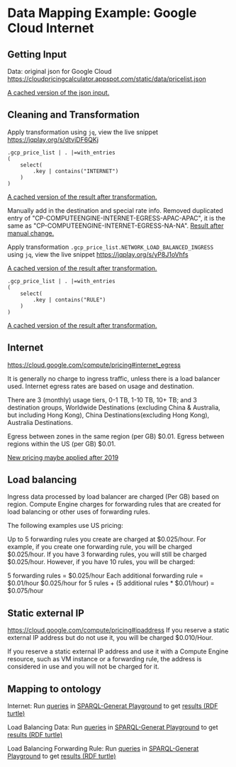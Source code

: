 # Data Mapping Example: Google Cloud Internet
## Getting Input
Data: original json for Google Cloud
https://cloudpricingcalculator.appspot.com/static/data/pricelist.json

[A cached version of the json input.](../data/pricelist.json)

## Cleaning and Transformation
Apply transformation using `jq`, view the live snippet https://jqplay.org/s/dtvjDF6QKj
```
.gcp_price_list | . |=with_entries
( 
    select(
        .key | contains("INTERNET")  
    )
)
```
[A cached version of the result after transformation.](../jq/gcloud/internet.json)

Manually add in the destination and special rate info.
Removed duplicated entry of "CP-COMPUTEENGINE-INTERNET-EGRESS-APAC-APAC",
it is the same as "CP-COMPUTEENGINE-INTERNET-EGRESS-NA-NA".
[Result after manual change.](../jq/gcloud/internet_destination.json)

Apply transformation `.gcp_price_list.NETWORK_LOAD_BALANCED_INGRESS` using `jq`,
view the live snippet https://jqplay.org/s/yP8J1oVhfs

[A cached version of the result after transformation.](../jq/gcloud/load_balancing_data.json)
```
.gcp_price_list | . |=with_entries
( 
    select(
        .key | contains("RULE")   
    )
)
```
[A cached version of the result after transformation.](../jq/gcloud/load_balancing_rule.json)
## Internet
https://cloud.google.com/compute/pricing#internet_egress

It is generally no charge to ingress traffic, unless there is a load balancer used. 
Internet egress rates are based on usage and destination.

There are 3 (monthly) usage tiers, 0-1 TB, 1-10 TB, 10+ TB;
and 3 destination groups, Worldwide Destinations (excluding China & Australia,
but including Hong Kong), China Destinations(excluding Hong Kong),
Australia Destinations.

Egress between zones in the same region (per GB)	$0.01.
Egress between regions within the US (per GB)	$0.01.

[New pricing maybe applied after 2019](https://cloud.google.com/network-tiers/pricing)

## Load balancing
Ingress data processed by load balancer	are charged	(Per GB) based on region.
Compute Engine charges for forwarding rules that are created for load balancing or other uses of forwarding rules.

The following examples use US pricing:

Up to 5 forwarding rules you create are charged at $0.025/hour. For example, if you create one forwarding rule, you will be charged $0.025/hour. If you have 3 forwarding rules, you will still be charged $0.025/hour. However, if you have 10 rules, you will be charged:

5 forwarding rules = $0.025/hour
Each additional forwarding rule = $0.01/hour
$0.025/hour for 5 rules + (5 additional rules * $0.01/hour) = $0.075/hour

## Static external IP
https://cloud.google.com/compute/pricing#ipaddress
If you reserve a static external IP address but do not use it, you will be charged $0.010/Hour. 

If you reserve a static external IP address and use it with a Compute Engine resource, such as VM instance or a forwarding rule, the address is considered in use and you will not be charged for it.

## Mapping to ontology
Internet:
Run [queries](../sparql-generate/gcloud/internet.rqg)
in [SPARQL-Generat Playground](https://ci.mines-stetienne.fr/sparql-generate/playground.html)
to get [results (RDF turtle)](../sparql-generate/result/gcloud/internet.ttl)

Load Balancing Data:
Run [queries](../sparql-generate/gcloud/load_balancing_data.rqg)
in [SPARQL-Generat Playground](https://ci.mines-stetienne.fr/sparql-generate/playground.html)
to get [results (RDF turtle)](../sparql-generate/result/gcloud/load_balancing_data.ttl)

Load Balancing Forwarding Rule:
Run [queries](../sparql-generate/gcloud/load_balancing_rule.rqg)
in [SPARQL-Generat Playground](https://ci.mines-stetienne.fr/sparql-generate/playground.html)
to get [results (RDF turtle)](../sparql-generate/result/gcloud/load_balancing_data.ttl)
